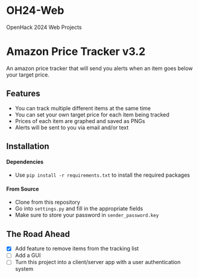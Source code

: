 # OH24-Web
OpenHack 2024 Web Projects
# Amazon Price Tracker v3.2

An amazon price tracker that will send you alerts when an item goes below your target price.

## Features

- You can track multiple different items at the same time
- You can set your own target price for each item being tracked
- Prices of each item are graphed and saved as PNGs
- Alerts will be sent to you via email and/or text

## Installation

#### Dependencies

- Use `pip install -r requirements.txt` to install the required packages

#### From Source

- Clone from this repository
- Go into `settings.py` and fill in the appropriate fields
- Make sure to store your password in `sender_password.key`

## The Road Ahead

- [x] Add feature to remove items from the tracking list
- [ ] Add a GUI
- [ ] Turn this project into a client/server app with a user authentication system
